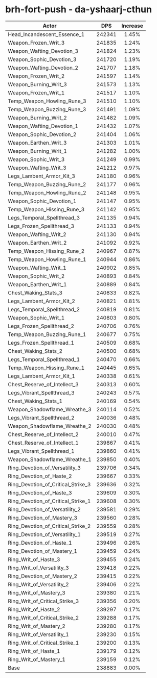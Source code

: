 # brh-fort-push - da-yshaarj-cthun
| Actor | DPS | Increase |
|---|:---:|:---:|
|Head_Incandescent_Essence_1|242341|1.45%|
|Weapon_Frozen_Writ_3|241835|1.24%|
|Weapon_Wafting_Devotion_3|241824|1.23%|
|Weapon_Sophic_Devotion_3|241720|1.19%|
|Weapon_Wafting_Devotion_2|241707|1.18%|
|Weapon_Frozen_Writ_2|241597|1.14%|
|Weapon_Burning_Writ_3|241573|1.13%|
|Weapon_Frozen_Writ_1|241517|1.10%|
|Temp_Weapon_Howling_Rune_3|241510|1.10%|
|Temp_Weapon_Buzzing_Rune_3|241491|1.09%|
|Weapon_Burning_Writ_2|241482|1.09%|
|Weapon_Wafting_Devotion_1|241432|1.07%|
|Weapon_Sophic_Devotion_2|241404|1.06%|
|Weapon_Earthen_Writ_3|241303|1.01%|
|Weapon_Burning_Writ_1|241282|1.00%|
|Weapon_Sophic_Writ_3|241249|0.99%|
|Weapon_Wafting_Writ_3|241212|0.97%|
|Legs_Lambent_Armor_Kit_3|241180|0.96%|
|Temp_Weapon_Buzzing_Rune_2|241177|0.96%|
|Temp_Weapon_Howling_Rune_2|241148|0.95%|
|Weapon_Sophic_Devotion_1|241147|0.95%|
|Temp_Weapon_Hissing_Rune_3|241142|0.95%|
|Legs_Temporal_Spellthread_3|241135|0.94%|
|Legs_Frozen_Spellthread_3|241133|0.94%|
|Weapon_Wafting_Writ_2|241130|0.94%|
|Weapon_Earthen_Writ_2|241092|0.92%|
|Temp_Weapon_Hissing_Rune_2|240967|0.87%|
|Temp_Weapon_Howling_Rune_1|240944|0.86%|
|Weapon_Wafting_Writ_1|240902|0.85%|
|Weapon_Sophic_Writ_2|240893|0.84%|
|Weapon_Earthen_Writ_1|240889|0.84%|
|Chest_Waking_Stats_3|240833|0.82%|
|Legs_Lambent_Armor_Kit_2|240821|0.81%|
|Legs_Temporal_Spellthread_2|240819|0.81%|
|Weapon_Sophic_Writ_1|240803|0.80%|
|Legs_Frozen_Spellthread_2|240706|0.76%|
|Temp_Weapon_Buzzing_Rune_1|240677|0.75%|
|Legs_Frozen_Spellthread_1|240509|0.68%|
|Chest_Waking_Stats_2|240500|0.68%|
|Legs_Temporal_Spellthread_1|240470|0.66%|
|Temp_Weapon_Hissing_Rune_1|240445|0.65%|
|Legs_Lambent_Armor_Kit_1|240338|0.61%|
|Chest_Reserve_of_Intellect_3|240313|0.60%|
|Legs_Vibrant_Spellthread_3|240243|0.57%|
|Chest_Waking_Stats_1|240169|0.54%|
|Weapon_Shadowflame_Wreathe_3|240114|0.52%|
|Legs_Vibrant_Spellthread_2|240036|0.48%|
|Weapon_Shadowflame_Wreathe_2|240030|0.48%|
|Chest_Reserve_of_Intellect_2|240010|0.47%|
|Chest_Reserve_of_Intellect_1|239867|0.41%|
|Legs_Vibrant_Spellthread_1|239860|0.41%|
|Weapon_Shadowflame_Wreathe_1|239850|0.40%|
|Ring_Devotion_of_Versatility_3|239706|0.34%|
|Ring_Devotion_of_Haste_2|239667|0.33%|
|Ring_Devotion_of_Critical_Strike_3|239636|0.32%|
|Ring_Devotion_of_Haste_3|239609|0.30%|
|Ring_Devotion_of_Critical_Strike_1|239608|0.30%|
|Ring_Devotion_of_Versatility_2|239581|0.29%|
|Ring_Devotion_of_Mastery_3|239560|0.28%|
|Ring_Devotion_of_Critical_Strike_2|239559|0.28%|
|Ring_Devotion_of_Versatility_1|239519|0.27%|
|Ring_Devotion_of_Haste_1|239496|0.26%|
|Ring_Devotion_of_Mastery_1|239459|0.24%|
|Ring_Writ_of_Haste_3|239455|0.24%|
|Ring_Writ_of_Versatility_3|239418|0.22%|
|Ring_Devotion_of_Mastery_2|239415|0.22%|
|Ring_Writ_of_Versatility_2|239406|0.22%|
|Ring_Writ_of_Mastery_3|239380|0.21%|
|Ring_Writ_of_Critical_Strike_3|239356|0.20%|
|Ring_Writ_of_Haste_2|239297|0.17%|
|Ring_Writ_of_Critical_Strike_2|239288|0.17%|
|Ring_Writ_of_Mastery_2|239280|0.17%|
|Ring_Writ_of_Versatility_1|239230|0.15%|
|Ring_Writ_of_Critical_Strike_1|239200|0.13%|
|Ring_Writ_of_Haste_1|239179|0.12%|
|Ring_Writ_of_Mastery_1|239159|0.12%|
|Base|238883|0.00%|
